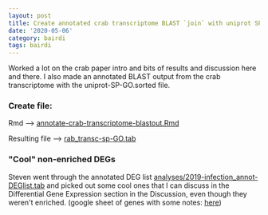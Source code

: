 ```yaml
---
layout: post
title: Create annotated crab transcriptome BLAST `join` with uniprot SP GO
date: '2020-05-06'
category: bairdi
tags: bairdi
---
```


Worked a lot on the crab paper intro and bits of results and discussion here and there. I also made an annotated BLAST output from the crab transcriptome with the uniprot-SP-GO.sorted file. 

### Create file:
Rmd --> [annotate-crab-transcriptome-blastout.Rmd](https://github.com/RobertsLab/project-crab/blob/master/scripts/annotate-crab-transcriptome-blastout.Rmd)

Resulting file --> [rab_transc-sp-GO.tab](https://raw.githubusercontent.com/RobertsLab/project-crab/master/analyses/crab_transc-sp-GO.tab)

### "Cool" non-enriched DEGs
Steven went through the annotated DEG list [analyses/2019-infection_annot-DEGlist.tab](https://github.com/RobertsLab/project-crab/blob/master/analyses/2019-infection_annot-DEGlist.tab) and picked out some cool ones that I can discuss in the Differential Gene Expression section in the Discussion, even though they weren't enriched. (google sheet of genes with some notes: [here](https://docs.google.com/spreadsheets/d/1K4nzyiqT1lhg-8tp0sFfj-ZjcymKxuFjzOYbx8Qb_PY/edit#gid=0))
